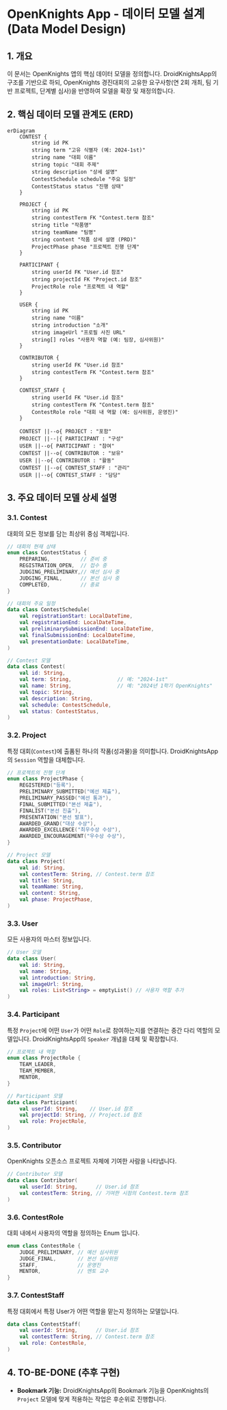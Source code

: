 # OpenKnights App - 데이터 모델 설계 (Data Model Design)

## 1. 개요
이 문서는 OpenKnights 앱의 핵심 데이터 모델을 정의합니다. DroidKnightsApp의 구조를 기반으로 하되, OpenKnights 경진대회의 고유한 요구사항(연 2회 개최, 팀 기반 프로젝트, 단계별 심사)을 반영하여 모델을 확장 및 재정의합니다.

## 2. 핵심 데이터 모델 관계도 (ERD)

```mermaid
erDiagram
    CONTEST {
        string id PK
        string term "고유 식별자 (예: 2024-1st)"
        string name "대회 이름"
        string topic "대회 주제"
        string description "상세 설명"
        ContestSchedule schedule "주요 일정"
        ContestStatus status "진행 상태"
    }

    PROJECT {
        string id PK
        string contestTerm FK "Contest.term 참조"
        string title "작품명"
        string teamName "팀명"
        string content "작품 상세 설명 (PRD)"
        ProjectPhase phase "프로젝트 진행 단계"
    }

    PARTICIPANT {
        string userId FK "User.id 참조"
        string projectId FK "Project.id 참조"
        ProjectRole role "프로젝트 내 역할"
    }

    USER {
        string id PK
        string name "이름"
        string introduction "소개"
        string imageUrl "프로필 사진 URL"
        string[] roles "사용자 역할 (예: 팀장, 심사위원)"
    }

    CONTRIBUTOR {
        string userId FK "User.id 참조"
        string contestTerm FK "Contest.term 참조"
    }

    CONTEST_STAFF {
        string userId FK "User.id 참조"
        string contestTerm FK "Contest.term 참조"
        ContestRole role "대회 내 역할 (예: 심사위원, 운영진)"
    }

    CONTEST ||--o{ PROJECT : "포함"
    PROJECT ||--|{ PARTICIPANT : "구성"
    USER ||--o{ PARTICIPANT : "참여"
    CONTEST ||--o{ CONTRIBUTOR : "보유"
    USER ||--o{ CONTRIBUTOR : "활동"
    CONTEST ||--o{ CONTEST_STAFF : "관리"
    USER ||--o{ CONTEST_STAFF : "담당"

```

## 3. 주요 데이터 모델 상세 설명

### 3.1. Contest
대회의 모든 정보를 담는 최상위 중심 객체입니다.

```kotlin
// 대회의 현재 상태
enum class ContestStatus {
    PREPARING,          // 준비 중
    REGISTRATION_OPEN,  // 접수 중
    JUDGING_PRELIMINARY,// 예선 심사 중
    JUDGING_FINAL,      // 본선 심사 중
    COMPLETED,          // 종료
}

// 대회의 주요 일정
data class ContestSchedule(
    val registrationStart: LocalDateTime,
    val registrationEnd: LocalDateTime,
    val preliminarySubmissionEnd: LocalDateTime,
    val finalSubmissionEnd: LocalDateTime,
    val presentationDate: LocalDateTime,
)

// Contest 모델
data class Contest(
    val id: String,
    val term: String,               // 예: "2024-1st"
    val name: String,               // 예: "2024년 1학기 OpenKnights"
    val topic: String,
    val description: String,
    val schedule: ContestSchedule,
    val status: ContestStatus,
)
```

### 3.2. Project
특정 대회(`Contest`)에 출품된 하나의 작품(성과물)을 의미합니다. DroidKnightsApp의 `Session` 역할을 대체합니다.

```kotlin
// 프로젝트의 진행 단계
enum class ProjectPhase {
    REGISTERED("등록"),
    PRELIMINARY_SUBMITTED("예선 제출"),
    PRELIMINARY_PASSED("예선 통과"),
    FINAL_SUBMITTED("본선 제출"),
    FINALIST("본선 진출"),
    PRESENTATION("본선 발표"),
    AWARDED_GRAND("대상 수상"),
    AWARDED_EXCELLENCE("최우수상 수상"),
    AWARDED_ENCOURAGEMENT("우수상 수상"),
}

// Project 모델
data class Project(
    val id: String,
    val contestTerm: String, // Contest.term 참조
    val title: String,
    val teamName: String,
    val content: String,
    val phase: ProjectPhase,
)
```

### 3.3. User
모든 사용자의 마스터 정보입니다.

```kotlin
// User 모델
data class User(
    val id: String,
    val name: String,
    val introduction: String,
    val imageUrl: String,
    val roles: List<String> = emptyList() // 사용자 역할 추가
)
```

### 3.4. Participant
특정 `Project`에 어떤 `User`가 어떤 `Role`로 참여하는지를 연결하는 중간 다리 역할의 모델입니다. DroidKnightsApp의 `Speaker` 개념을 대체 및 확장합니다.

```kotlin
// 프로젝트 내 역할
enum class ProjectRole {
    TEAM_LEADER,
    TEAM_MEMBER,
    MENTOR,
}

// Participant 모델
data class Participant(
    val userId: String,    // User.id 참조
    val projectId: String, // Project.id 참조
    val role: ProjectRole,
)
```

### 3.5. Contributor
OpenKnights 오픈소스 프로젝트 자체에 기여한 사람을 나타냅니다.

```kotlin
// Contributor 모델
data class Contributor(
    val userId: String,      // User.id 참조
    val contestTerm: String, // 기여한 시점의 Contest.term 참조
)
```

### 3.6. ContestRole
대회 내에서 사용자의 역할을 정의하는 Enum 입니다.

```kotlin
enum class ContestRole {
    JUDGE_PRELIMINARY, // 예선 심사위원
    JUDGE_FINAL,       // 본선 심사위원
    STAFF,             // 운영진
    MENTOR,            // 멘토 교수
}
```

### 3.7. ContestStaff
특정 대회에서 특정 User가 어떤 역할을 맡는지 정의하는 모델입니다.

```kotlin
data class ContestStaff(
    val userId: String,      // User.id 참조
    val contestTerm: String, // Contest.term 참조
    val role: ContestRole,
)
```

## 4. TO-BE-DONE (추후 구현)
- **Bookmark 기능:** DroidKnightsApp의 Bookmark 기능을 OpenKnights의 `Project` 모델에 맞게 적용하는 작업은 후순위로 진행합니다.